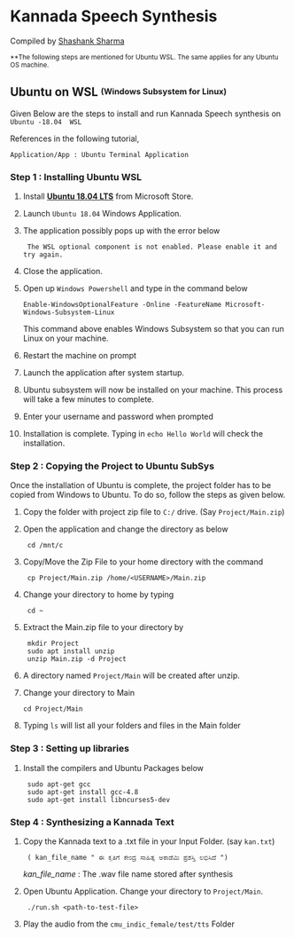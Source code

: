 
# Kannada Speech Synthesis 

Compiled by [Shashank Sharma](https://www.linkedin.com/in/shashank-sharma-932701108/)

<sub>**The following steps are mentioned for Ubuntu WSL. The same applies for any Ubuntu OS machine. </sub>
## Ubuntu on WSL <sup><sub>(Windows Subsystem for Linux)</sup></sub>

Given Below are the steps to install and run Kannada Speech synthesis on `Ubuntu -18.04  WSL`

References in the following tutorial, 

	Application/App : Ubuntu Terminal Application
	

### Step 1 : Installing Ubuntu WSL
1. Install [**Ubuntu 18.04 LTS**](https://www.microsoft.com/en-in/p/ubuntu-1804-lts/9n9tngvndl3q) from Microsoft Store.
2. Launch `Ubuntu 18.04` Windows Application.
3. The application possibly pops up with the error below

		The WSL optional component is not enabled. Please enable it and try again.

4. Close the application.
5.  Open up `Windows Powershell` and type in the command below
			
		Enable-WindowsOptionalFeature -Online -FeatureName Microsoft-Windows-Subsystem-Linux
		
	This command above enables Windows Subsystem so that you can run Linux on your machine.
6. Restart the machine on prompt
7. Launch the application after system startup.
8. Ubuntu subsystem will now be installed on your machine. This process will take a few minutes to complete.
9. Enter your username and password when prompted
10.  Installation is complete. Typing in `echo Hello World` will check the installation.

### Step 2 : Copying the Project to Ubuntu SubSys

Once the installation of Ubuntu is complete, the project folder has to be copied from Windows to Ubuntu. To do so, follow the steps as given below.

1. Copy the folder with project zip file to `C:/` drive. (Say `Project/Main.zip`)
2. Open the application and change the directory as below 

		cd /mnt/c
3. Copy/Move the Zip File to your home directory with the command 

		cp Project/Main.zip /home/<USERNAME>/Main.zip

4. Change your directory to home by typing

		cd ~
5. Extract the Main.zip file to your directory by

		mkdir Project
		sudo apt install unzip
		unzip Main.zip -d Project

6. A directory named `Project/Main` will be created after unzip. 

7.  Change your directory to Main

		cd Project/Main

8. Typing `ls` will list all your folders and files in the Main folder

### Step 3 : Setting up libraries

1. Install the compilers and Ubuntu Packages below

		sudo apt-get gcc
		sudo apt-get install gcc-4.8
		sudo apt-get install libncurses5-dev

### Step 4 : Synthesizing a Kannada Text
1. Copy the Kannada text to a .txt file in your Input Folder. (say `kan.txt`)

		( kan_file_name " ಈ ಕೃತಿಗೆ ಕೇಂದ್ರ ಸಾಹಿತ್ಯ ಅಕಾಡೆಮಿ ಪ್ರಶಸ್ತಿ ಲಭಿಸಿದೆ ")

	*kan_file_name* : The .wav file name stored after synthesis
2. Open Ubuntu Application. Change your directory to `Project/Main`.

		./run.sh <path-to-test-file>

3. Play the audio from the `cmu_indic_female/test/tts` Folder
